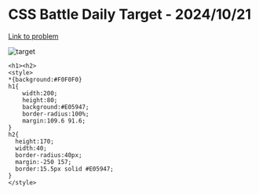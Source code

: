 # CSS Battle Daily Target - 2024/10/21

[Link to problem](https://cssbattle.dev/play/94Gm3U5SIbXYOLDs9EG8)

![target](https://firebasestorage.googleapis.com/v0/b/cssbattleapp.appspot.com/o/user%2Fe6YbeBahWNPT7VpE2rE2p85byxa2%2Ftargets%2Ftarget_kIEtvcW.png?alt=media)



```
<h1><h2>
<style>
*{background:#F0F0F0}
h1{
    width:200;
    height:80;
    background:#E05947;
    border-radius:100%;
    margin:109.6 91.6;
}
h2{
  height:170;
  width:40;
  border-radius:40px;
  margin:-250 157;
  border:15.5px solid #E05947;
}
</style>
```